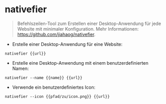 # nativefier

> Befehlszeilen-Tool zum Erstellen einer Desktop-Anwendung für jede Website mit minimaler Konfiguration.
> Mehr Informationen: <https://github.com/jiahaog/nativefier>.

- Erstelle einer Desktop-Anwendung für eine Website:

`nativefier {{url}}`

- Erstelle eine Desktop-Anwendung mit einem benutzerdefinierten Namen:

`nativefier --name {{name}} {{url}}`

- Verwende ein benutzerdefiniertes Icon:

`nativefier --icon {{pfad/zu/icon.png}} {{url}}`
